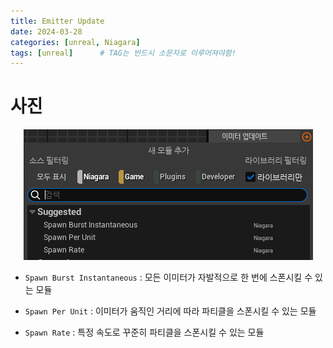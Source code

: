 ```yaml
---
title: Emitter Update
date: 2024-03-28
categories: [unreal, Niagara]
tags: [unreal]		# TAG는 반드시 소문자로 이루어져야함!
---
```


# 사진

<center><img src="./../../../assets/img/Unreal/Niagara/EmitterUpdate/EmitterUpdate.png"></center>


  * `Spawn Burst Instantaneous` : 모든 이미터가 자발적으로 한 번에 스폰시킬 수 있는 모듈
  
  * `Spawn Per Unit` : 이미터가 움직인 거리에 따라 파티클을 스폰시킬 수 있는 모듈
  
  * `Spawn Rate` : 특정 속도로 꾸준히 파티클을 스폰시킬 수 있는 모듈

